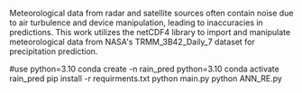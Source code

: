 Meteorological data from radar and satellite sources often contain noise due to air turbulence and device manipulation, leading to inaccuracies in predictions. This work utilizes the netCDF4 library to import and manipulate meteorological data from NASA's TRMM_3B42_Daily_7 dataset for precipitation prediction. 

#use python=3.10
conda create -n rain_pred python=3.10
conda activate rain_pred
pip install -r requirments.txt
python main.py
python ANN_RE.py
